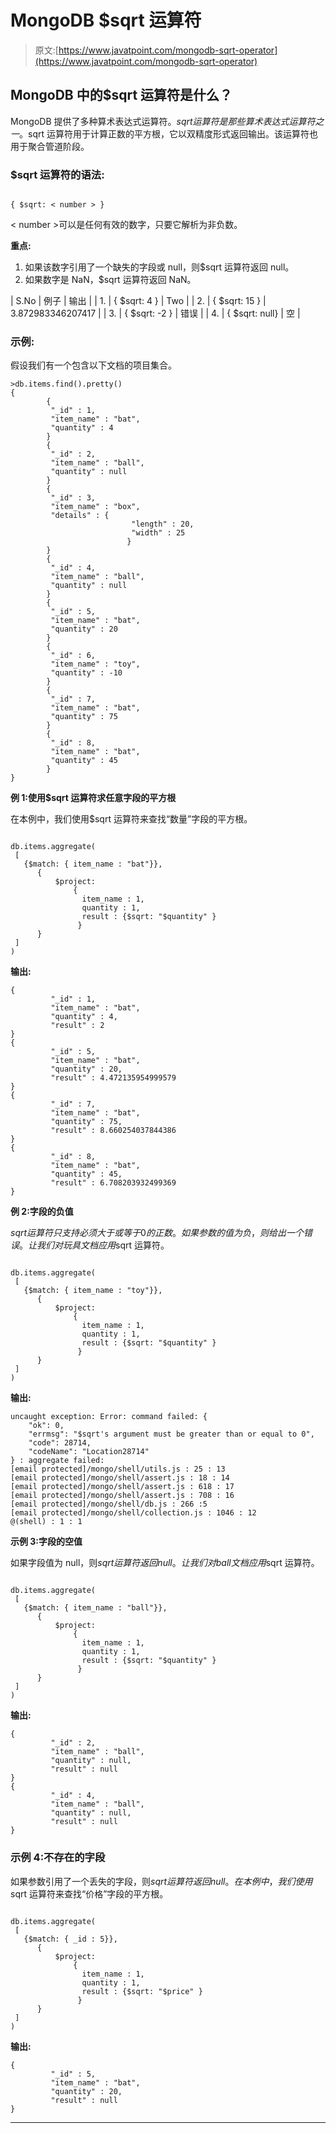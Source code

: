# MongoDB $sqrt 运算符

> 原文:[https://www.javatpoint.com/mongodb-sqrt-operator](https://www.javatpoint.com/mongodb-sqrt-operator)

## MongoDB 中的$sqrt 运算符是什么？

MongoDB 提供了多种算术表达式运算符。$sqrt 运算符是那些算术表达式运算符之一。$sqrt 运算符用于计算正数的平方根，它以双精度形式返回输出。该运算符也用于聚合管道阶段。

### $sqrt 运算符的语法:

```

{ $sqrt: < number > }

```

< number >可以是任何有效的数字，只要它解析为非负数。

**重点:**

1.  如果该数字引用了一个缺失的字段或 null，则$sqrt 运算符返回 null。
2.  如果数字是 NaN，$sqrt 运算符返回 NaN。

| S.No | 例子 | 输出 |
| 1. | { $sqrt: 4 } | Two |
| 2. | { $sqrt: 15 } | 3.872983346207417 |
| 3. | { $sqrt: -2 } | 错误 |
| 4. | { $sqrt: null} | 空 |

### 示例:

假设我们有一个包含以下文档的项目集合。

```
>db.items.find().pretty()
{
        {
         "_id" : 1, 
         "item_name" : "bat",
         "quantity" : 4
        }
        {
         "_id" : 2, 
         "item_name" : "ball",
         "quantity" : null
        }
        {
         "_id" : 3, 
         "item_name" : "box",
         "details" : { 
                           "length" : 20,
                           "width" : 25
                          }
        }
        {
         "_id" : 4, 
         "item_name" : "ball",
         "quantity" : null
        }
        {
         "_id" : 5, 
         "item_name" : "bat",
         "quantity" : 20
        }
        {
         "_id" : 6, 
         "item_name" : "toy",
         "quantity" : -10
        }
        {
         "_id" : 7, 
         "item_name" : "bat",
         "quantity" : 75
        }
        {
         "_id" : 8, 
         "item_name" : "bat",
         "quantity" : 45
        }
}

```

**例 1:使用$sqrt 运算符求任意字段的平方根**

在本例中，我们使用$sqrt 运算符来查找“数量”字段的平方根。

```

db.items.aggregate(
 [
   {$match: { item_name : "bat"}},
      {
          $project: 
              {
                item_name : 1,
                quantity : 1,
                result : {$sqrt: "$quantity" }
               }
      }
 ]
)

```

**输出:**

```
{
         "_id" : 1, 
         "item_name" : "bat",
         "quantity" : 4,
         "result" : 2
}
{
         "_id" : 5, 
         "item_name" : "bat",
         "quantity" : 20,
         "result" : 4.472135954999579
}
{
         "_id" : 7, 
         "item_name" : "bat",
         "quantity" : 75,
         "result" : 8.660254037844386
}
{
         "_id" : 8, 
         "item_name" : "bat",
         "quantity" : 45,
         "result" : 6.708203932499369
}

```

**例 2:字段的负值**

$sqrt 运算符只支持必须大于或等于 0 的正数。如果参数的值为负，则给出一个错误。让我们对玩具文档应用$sqrt 运算符。

```

db.items.aggregate(
 [
   {$match: { item_name : "toy"}},
      {
          $project: 
              {
                item_name : 1,
                quantity : 1,
                result : {$sqrt: "$quantity" }
               }
      }
 ]
)

```

**输出:**

```
uncaught exception: Error: command failed: {
	"ok": 0,
	"errmsg": "$sqrt's argument must be greater than or equal to 0",
	"code": 28714,
	"codeName": "Location28714"
} : aggregate failed:
[email protected]/mongo/shell/utils.js : 25 : 13
[email protected]/mongo/shell/assert.js : 18 : 14
[email protected]/mongo/shell/assert.js : 618 : 17
[email protected]/mongo/shell/assert.js : 708 : 16
[email protected]/mongo/shell/db.js : 266 :5
[email protected]/mongo/shell/collection.js : 1046 : 12
@(shell) : 1 : 1

```

**示例 3:字段的空值**

如果字段值为 null，则$sqrt 运算符返回 null。让我们对 ball 文档应用$sqrt 运算符。

```

db.items.aggregate(
 [
   {$match: { item_name : "ball"}},
      {
          $project: 
              {
                item_name : 1,
                quantity : 1,
                result : {$sqrt: "$quantity" }
               }
      }
 ]
)

```

**输出:**

```
{
         "_id" : 2, 
         "item_name" : "ball",
         "quantity" : null,
         "result" : null
}
{
         "_id" : 4, 
         "item_name" : "ball",
         "quantity" : null,
         "result" : null
}

```

### 示例 4:不存在的字段

如果参数引用了一个丢失的字段，则$sqrt 运算符返回 null。在本例中，我们使用$sqrt 运算符来查找“价格”字段的平方根。

```

db.items.aggregate(
 [
   {$match: { _id : 5}},
      {
          $project: 
              {
                item_name : 1,
                quantity : 1,
                result : {$sqrt: "$price" }
               }
      }
 ]
)

```

**输出:**

```
{
         "_id" : 5, 
         "item_name" : "bat",
         "quantity" : 20,
         "result" : null
}

```

* * *